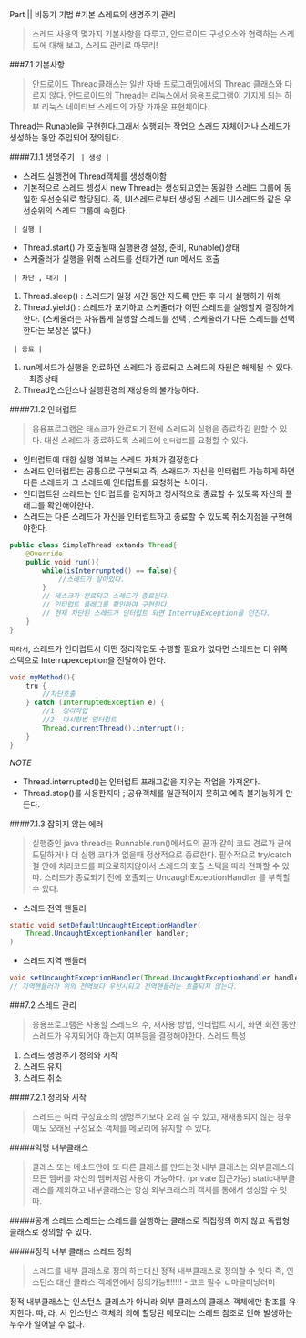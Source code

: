 Part || 비동기 기법
#기본 스레드의 생명주기 관리
> 스레드 사용의 몇가지 기본사항을 다루고, 안드로이드 구성요소와 협력하는 스레드에 대해 보고, 스레드 관리로 마무리!

###7.1 기본사항
> 안드로이드 Thread클래스는 일반 자바 프로그래밍에서의 Thread 클래스와 다르지 않다.
> 안드로이드의 Thread는 리눅스에서 응용프로그램이 가지게 되는 하부 리눅스 네이티브 스레드의 가장 가까운 표현체이다.

Thread는 Runable을 구현한다.그래서 실행되는 작업으 스래드 자체이거나 스레드가 생성하는 동안 주입되어 정의된다.

####7.1.1 생명주기 
` | 생성 |`
- 스레드 실행전에 Thread객체를 생성해야함
- 기본적으로 스레드 셍성시 new Thread는 생성되고있는 동일한 스레드 그룹에 동일한 우선순위로 할당된다.
즉, UI스레드로부터 생성된 스레드 UI스레드와 같은 우선순위의 스레드 그룹에 속한다.

` | 실행 |`
- Thread.start() 가 호출될때 실행환경 설정, 준비, Runable()상태
- 스케줄러가 실행을 위해 스레드를 선태가면 run 메서드 호출

` | 차단 , 대기 |`
1. Thread.sleep() : 스레드가 일정 시간 동안 자도록 만든 후 다시 실행하기 위해
2. Thread.yield() : 스레드가 포기하고 스케줄러가 어떤 스레드를 실행할지 결정하게 한다.
(스케줄러는 자유롭게 실행할 스레드를 선택 , 스케줄러가 다른 스레드를 선택한다는 보장은 없다.)

` | 종료 |`
1. run메서드가 실행을 완료하면 스레드가 종료되고 스레드의 자원은 해제될 수 있다. - 최종상태
2. Thread인스턴스나 실행환경의 재상용의 불가능하다.

####7.1.2 인터럽트
> 응용프로그램은 태스크가 완료되기 전에 스레드의 실행을 종료하길 원할 수 있다.
> 대신 스레드가 종료하도록 스레드에 `인터럽트`를 요청할 수 있다. 

- 인터럽트에 대한 실행 여부는 스레드 자체가 결정한다.
- 스레드 인터럽트는 공통으로 구현되고 즉, 스래드가 자신을 인터럽트 가능하게 하면 다른 스레드가 그 스레드에 인터럽트를 요청하는 식이다.
- 인터럽트된 스레드는 인터럽트를 감지하고 정사적으로 종료할 수 있도록 자신의 플래그를 확인해야한다.
- 스레드는 다른 스레드가 자신을 인터럽트하고 종료할 수 있도록 취소지점을 구현해야한다.

```java
public class SimpleThread extands Thread{
	@Override
    public void run(){
    	while(isInterrunpted() == false){
        	//스레드가 살아있다.
        }
        // 태스크가 완료되고 스레드가 종료된다.
        // 인터럽트 플래그를 확인하여 구현한다.
        // 현재 차단된 스레드가 인터럽트 되면 InterrupException을 던진다.
    }
}
```
`따라서`, 스레드가 인터럽트시 어떤 정리작업도 수행할 필요가 없다면 스레드는 더 위쪽 스택으로 Interrupexception을 전달해야 한다.

```java
void myMethod(){
	tru {
    	//차단호출
    } catch (InterruptedException e) {
    	//1. 정리작업
        //2. 다시한번 인터럽트
        Thread.currentThread().interrupt();
    }
}
```

*NOTE*
- Thread.interrupted()는 인터럽트 프래그값을 지우는 작업을 가져온다.
- Thread.stop()를 사용한지마 ; 공유객체를 일관적이지 못하고 예측 불가능하게 만든다.

####7.1.3 잡히지 않는 에러
>실행중인 java thread는 Runnable.run()메서드의 끝과 같이 코드 경로가 끝에 도달하거나 더 실행 코다가 없을때 정상적으로 종료한다.
>필수적으로 try/catch 절 안에 처리코드를 피요로하지않아서 스레드의 호출 스택을 따라 전파할 수 있따.
>스레드가 종료되기 전에 호출되는 UncaughExceptionHandler 를 부착할 수 있다.


- 스레드 전역 핸들러
```java
static void setDefaultUncaughtExceptionHandler(
	Thread.UncaughtExceptionHandler handler;
)
```

- 스레드 지역 핸들러
```java
void setUncaughtExceptionHandler(Thread.UncaughtExceptionhandler handler);
// 지역핸들러가 위의 전역보다 우선시되고 전역핸들러는 호출되지 않는다.
```

###7.2 스레드 관리
> 응용프로그램은 사용할 스레드의 수, 재사용 방법, 인터럽트 시기, 화면 회전 동안 스레드가 유지되어야 하는지 여부등을 결정해야한다.
스레드 특성
1. 스레드 생명주기 정의와 시작
2. 스레드 유지
3. 스레드 취소


####7.2.1 정의와 시작
> 스레드는 여러 구성요소의 생명주기보다 오래 살 수 있고, 재새용되지 않는 경우에도 오래된 구성요소 객체를 메모리에 유지할 수 있다. 


#####익명 내부클래스
> 클래스 또는 메소드안에 또 다른 클래스를 만드는것
> 내부 클래스는 외부클래스의 모든 멤버를 자신의 멤버처럼 사용이 가능하다. (private 접근가능)
> static내부클래스를 제외하고 내부클래스는 항상 외부크래스의 객체를 통해서 생성할 수 잇따.

#####공개 스레드 
스레드는 스레드를 실행하는 클래스로 직접정의 하지 않고 독립형 클래스로 정의할 수 있다.

#####정적 내부 클래스 스레드 정의
>스레드를 내부 클래스로 정의 하는대신 정적 내부클래스로 정의할 수 잇다
>즉, 인스턴스 대신 클래스 객체안에서 정의가능!!!!!!! - 코드 필수 ㄴ마을미낭러미

정적 내부클래스는 인스턴스 클래스가 아니라 외부 클래스의 클래스 객체에만 참조를 유지한다.
따, 라, 서 인스턴스 객체의 의해 할당된 메모리는 스레드 참조로 인해 발생하는 누수가 일어날 수 없다.


